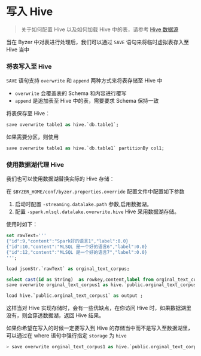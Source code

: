 # 写入 Hive

> 关于如何配置 Hive 以及如何加载 Hive 中的表，请参考 [Hive 数据源](/byzer-lang/zh-cn/datasource/dw/hive.md)

当在 Byzer 中对表进行处理后，我们可以通过 `SAVE` 语句来将临时虚拟表存入至 Hive 当中

### 将表写入至 Hive

`SAVE` 语句支持 `overwrite` 和 `append` 两种方式来将表存储至 Hive 中
- `overwrite` 会覆盖表的 Schema 和内容进行覆写
- `append` 是追加表至 Hive 中的表，需要要求 Schema 保持一致



将表保存至 Hive：

```sql
save overwrite table1 as hive.`db.table1`;
```

如果需要分区，则使用

```sql
save overwrite table1 as hive.`db.table1` partitionBy col1;
```

### 使用数据湖代理 Hive

我们也可以使用数据湖替换实际的 Hive 存储：

在 `$BYZER_HOME/conf/byzer.properties.override` 配置文件中配置如下参数


1. 启动时配置 `-streaming.datalake.path` 参数,启用数据湖。
2. 配置 `-spark.mlsql.datalake.overwrite.hive` Hive 采用数据湖存储。

使用时如下：

```sql
set rawText='''
{"id":9,"content":"Spark好的语言1","label":0.0}
{"id":10,"content":"MLSQL 是一个好的语言6","label":0.0}
{"id":12,"content":"MLSQL 是一个好的语言7","label":0.0}
''';

load jsonStr.`rawText` as orginal_text_corpus;

select cast(id as String)  as rowkey,content,label from orginal_text_corpus as orginal_text_corpus1;
save overwrite orginal_text_corpus1 as hive.`public.orginal_text_corpus1`;

load hive.`public.orginal_text_corpus1` as output ;
```

这样当对 Hive 实现存储时，会有一些优缺点，在你访问 Hive 时，如果数据湖里没有，则会穿透数据湖，返回 Hive 结果。

如果你希望在写入的时候一定要写入到 Hive 的存储当中而不是写入至数据湖里，可以通过在 where 语句中强行指定 `storage` 为 `hive`

```sql
> save overwrite orginal_text_corpus1 as hive.`public.orginal_text_corpus1` where storage="hive"; 
```


